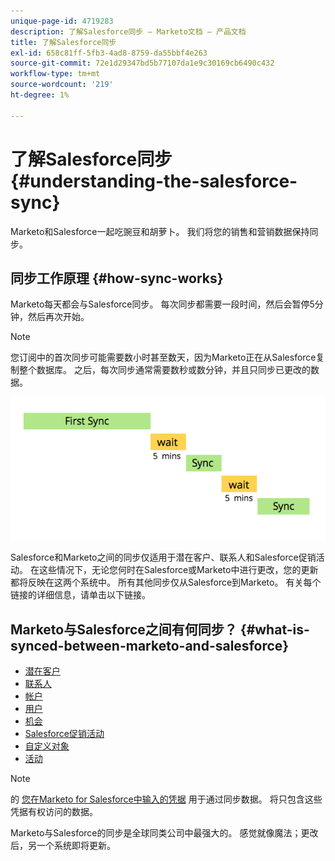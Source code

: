 ```yaml
---
unique-page-id: 4719283
description: 了解Salesforce同步 — Marketo文档 — 产品文档
title: 了解Salesforce同步
exl-id: 658c81ff-5fb3-4ad8-8759-da55bbf4e263
source-git-commit: 72e1d29347bd5b77107da1e9c30169cb6490c432
workflow-type: tm+mt
source-wordcount: '219'
ht-degree: 1%

---
```


# 了解Salesforce同步 {#understanding-the-salesforce-sync}

Marketo和Salesforce一起吃豌豆和胡萝卜。 我们将您的销售和营销数据保持同步。

## 同步工作原理 {#how-sync-works}

Marketo每天都会与Salesforce同步。 每次同步都需要一段时间，然后会暂停5分钟，然后再次开始。

>[!NOTE]
>
>您订阅中的首次同步可能需要数小时甚至数天，因为Marketo正在从Salesforce复制整个数据库。 之后，每次同步通常需要数秒或数分钟，并且只同步已更改的数据。

![](assets/sync-illustration.png)

Salesforce和Marketo之间的同步仅适用于潜在客户、联系人和Salesforce促销活动。 在这些情况下，无论您何时在Salesforce或Marketo中进行更改，您的更新都将反映在这两个系统中。 所有其他同步仅从Salesforce到Marketo。 有关每个链接的详细信息，请单击以下链接。

## Marketo与Salesforce之间有何同步？ {#what-is-synced-between-marketo-and-salesforce}

* [潜在客户](/help/marketo/product-docs/crm-sync/salesforce-sync/sfdc-sync-details/sfdc-sync-lead-sync.md)
* [联系人](/help/marketo/product-docs/crm-sync/salesforce-sync/sfdc-sync-details/sfdc-sync-contact-sync.md)
* [帐户](/help/marketo/product-docs/crm-sync/salesforce-sync/sfdc-sync-details/sfdc-sync-account-sync.md)
* [用户](/help/marketo/product-docs/crm-sync/salesforce-sync/sfdc-sync-details/sfdc-sync-lead-account-owner-sync.md)
* [机会](/help/marketo/product-docs/crm-sync/salesforce-sync/sfdc-sync-details/sfdc-sync-opportunity-sync.md)
* [Salesforce促销活动](/help/marketo/product-docs/crm-sync/salesforce-sync/sfdc-sync-details/sfdc-sync-campaign-sync.md)
* [自定义对象](/help/marketo/product-docs/crm-sync/salesforce-sync/sfdc-sync-details/sfdc-sync-custom-object-sync.md)
* [活动](/help/marketo/product-docs/crm-sync/salesforce-sync/sfdc-sync-details/sfdc-sync-activity-sync.md)

>[!NOTE]
>
>的 [您在Marketo for Salesforce中输入的凭据](/help/marketo/product-docs/crm-sync/salesforce-sync/setup/enterprise-unlimited-edition/step-2-of-3-create-a-salesforce-user-for-marketo-enterprise-unlimited.md) 用于通过同步数据。 将只包含这些凭据有权访问的数据。

Marketo与Salesforce的同步是全球同类公司中最强大的。 感觉就像魔法；更改后，另一个系统即将更新。
